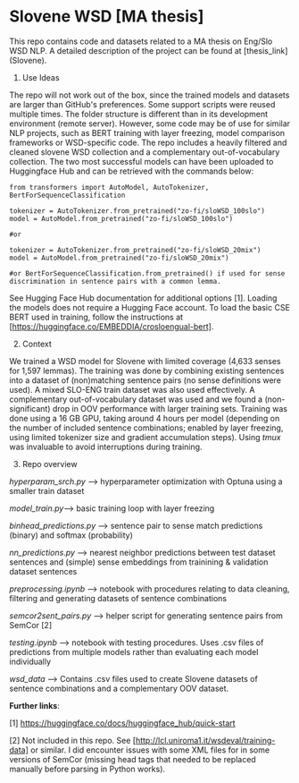 # Slovene WSD [MA thesis]

This repo contains code and datasets related to a MA thesis on Eng/Slo WSD NLP. A detailed description of the project can be found at [thesis_link] (Slovene).

1. Use Ideas
   
The repo will not work out of the box, since the trained models and datasets are larger than GitHub's preferences. Some support scripts were reused multiple times. The folder structure is different than in its development environment (remote server). However, some code may be of use for similar NLP projects, such as BERT training with layer freezing, model comparison frameworks or WSD-specific code. The repo includes a heavily filtered and cleaned slovene WSD collection and a complementary out-of-vocabulary collection. The two most successful models can have been uploaded to Huggingface Hub and can be retrieved with the commands below:
```
from transformers import AutoModel, AutoTokenizer, BertForSequenceClassification

tokenizer = AutoTokenizer.from_pretrained("zo-fi/sloWSD_100slo")
model = AutoModel.from_pretrained("zo-fi/sloWSD_100slo")

#or

tokenizer = AutoTokenizer.from_pretrained("zo-fi/sloWSD_20mix")
model = AutoModel.from_pretrained("zo-fi/sloWSD_20mix")

#or BertForSequenceClassification.from_pretrained() if used for sense discrimination in sentence pairs with a common lemma.
```
See Hugging Face Hub  documentation for additional options [1]. Loading the models does not require a Hugging Face account. To load the basic CSE BERT used in training, follow the instructions at [https://huggingface.co/EMBEDDIA/crosloengual-bert].

2. Context
   
We trained a WSD model for Slovene with limited coverage (4,633 senses for 1,597 lemmas). The training was done by combining existing sentences into a dataset of (non)matching sentence pairs (no sense definitions were used). A mixed SLO-ENG train dataset was also used effectively. A complementary out-of-vocabulary dataset was used and we found a (non-significant) drop in OOV performance with larger training sets. Training was done using a 16 GB GPU, taking around 4 hours per model (depending on the number of included sentence combinations; enabled by layer freezing, using limited tokenizer size and gradient accumulation steps). Using _tmux_ was invaluable to avoid interruptions during training.

3. Repo overview
   
_hyperparam_srch.py_ --> hyperparameter optimization with Optuna using a smaller train dataset

_model_train.py_--> basic training loop with layer freezing

_binhead_predictions.py_ --> sentence pair to sense match predictions (binary) and softmax (probability)

_nn_predictions.py_ --> nearest neighbor predictions between test dataset sentences and (simple) sense embeddings from trainining & validation dataset sentences

_preprocessing.ipynb_ --> notebook with procedures relating to data cleaning, filtering and generating datasets of sentence combinations

_semcor2sent_pairs.py_ --> helper script for generating sentence pairs from SemCor [2] 

_testing.ipynb_ --> notebook with testing procedures. Uses .csv files of predictions from multiple models rather than evaluating each model individually

_wsd_data_ --> Contains .csv files used to create Slovene datasets of sentence combinations and a complementary OOV dataset.


**Further links**:

[1]
https://huggingface.co/docs/huggingface_hub/quick-start

[2]
Not included in this repo. See [http://lcl.uniroma1.it/wsdeval/training-data] or similar. I did encounter issues with some XML files for in some versions of SemCor (missing head tags that needed to be replaced manually before parsing in Python works).

